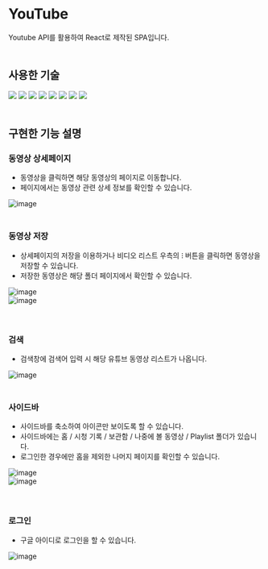 # YouTube
Youtube API를 활용하여 React로 제작된 SPA입니다.   
　　  

## 사용한 기술
<img src="https://img.shields.io/badge/React-darkblue?style=for-the-badge"> <img src="https://img.shields.io/badge/React Hook-darkblue?style=for-the-badge"> <img src="https://img.shields.io/badge/React Router-darkblue?style=for-the-badge"> <img src="https://img.shields.io/badge/axios-darkblue?style=for-the-badge"> <img src="https://img.shields.io/badge/Redux-darkblue?style=for-the-badge"> <img src="https://img.shields.io/badge/Firebase-darkblue?style=for-the-badge"> <img src="https://img.shields.io/badge/Postman-darkblue?style=for-the-badge"> <img src="https://img.shields.io/badge/PostCSS-darkblue?style=for-the-badge">    
　　  
## 구현한 기능 설명
### 동영상 상세페이지
- 동영상을 클릭하면 해당 동영상의 페이지로 이동합니다.   
- 페이지에서는 동영상 관련 상세 정보를 확인할 수 있습니다.   

![image](https://user-images.githubusercontent.com/45534877/202352413-b556e886-f878-4158-8fd7-c4482c25e435.png)   
　　  

### 동영상 저장
- 상세페이지의 저장을 이용하거나 비디오 리스트 우측의 ⁝ 버튼을 클릭하면 동영상을 저장할 수 있습니다.   
- 저장한 동영상은 해당 폴더 페이지에서 확인할 수 있습니다.   

![image](https://user-images.githubusercontent.com/45534877/202352792-78ca1ea2-9dc9-4abd-b6f5-50ff2be19550.png)   
![image](https://user-images.githubusercontent.com/45534877/202352964-a6e3a2ef-9538-4d5a-81fd-e425457cdb2b.png)   

　　  

### 검색
- 검색창에 검색어 입력 시 해당 유튜브 동영상 리스트가 나옵니다.  

![image](https://user-images.githubusercontent.com/45534877/202353559-59e2b39d-852e-46d8-9ccf-54ef22918195.png)   
　　  

### 사이드바
- 사이드바를 축소하여 아이콘만 보이도록 할 수 있습니다.   
- 사이드바에는 홈 / 시청 기록 / 보관함 / 나중에 볼 동영상 / Playlist 폴더가 있습니다.   
- 로그인한 경우에만 홈을 제외한 나머지 페이지를 확인할 수 있습니다.   

![image](https://user-images.githubusercontent.com/45534877/202354850-ed11859b-fb02-4710-9635-e7e2a6c9af58.png)   
![image](https://user-images.githubusercontent.com/45534877/202354412-ea26bad8-b74c-4153-b3e4-743dc90b289c.png)

　　  

### 로그인
- 구글 아이디로 로그인을 할 수 있습니다.

![image](https://user-images.githubusercontent.com/45534877/202353954-c2070fae-f36b-4e73-b5df-3b5a4af651a4.png)   

